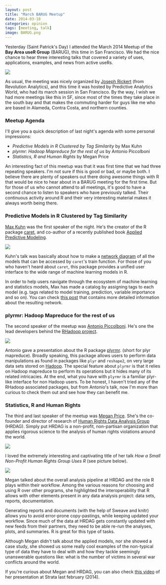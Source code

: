 ```yaml
---
layout: post
title: "March BARUG Meetup"
date: 2014-03-18
categories: opinion
tags: [meeting, talk]
image: BARUG.png
---
```


Yesterday (Saint Patrick's Day) I attended the March 2014 Meetup of the **Bay Area useR Group** (BARUG), 
this time in San Francisco. We had the nice chance to hear three interesting talks that 
covered a variety of uses, applications, examples, and news from active useRs.

<!--more-->

<img class="centered" src="{{ site.url }}/images/blog/BARUG.png" />

As usual, the meeting was nicely organized by [Joseph Rickert](http://www.linkedin.com/pub/joseph-rickert/0/a96/a45) 
(from Revolution Analytics), and this time it was hosted by Predictive Analytics World, 
who had its march session in San Francisco. By the way, I wish we had more meetings like 
this in SF, since most of the times they take place in the south bay and that makes the 
commuting harder for guys like me who are based in Alameda, Contra Costa, and northern counties.


### Meetup Agenda

I'll give you a quick description of last night's agenda with some personal impressions:

- *Predictive Models in R Clustered by Tag Similarity* by Max Kuhn
- *plyrmr: Hadoop Mapreduce for the rest of us* by Antonio Piccolboni
- *Statistics, R and Human Rights* by Megan Price

An interesting fact of this meetup was that it was first time that we had three repeating 
speakers. I'm not sure if this is good or bad, or maybe both. I believe there are plenty 
of speakers out there doing awesome things with R that would be nice to hear about in a BARUG 
meeting for the first time. But for those of us who cannot attend to all meetings, it's good 
to have a second chance to listen to speakers who have previously talked. Their continuous 
activity around R and their very interesting material makes it always worth being there.


### Predictive Models in R Clustered by Tag Similarity

[Max Kuhn](http://www.linkedin.com/pub/max-kuhn/10/a91/864) was the first speaker of the 
night. He's the creator of the R package [caret](http://caret.r-forge.r-project.org/), 
and co-author of a recently published book [Applied Predictive Modeling](http://appliedpredictivemodeling.com/).

<img class="centered" src="{{ site.url }}/images/blog/max_kuhn.jpg" />

Kuhn's talk was basically about how to make a [network diagram](http://caret.r-forge.r-project.org/similarity.html) 
of all the models that can be accessed by ```caret```'s train function. For those of you who 
haven't heard about ```caret```, this package provides a unified user interface to the wide 
range of machine learning models in R. 

In order to help users navigate through the ecosystem of machine learning and statistics 
models, Max has made a catalog by assigning tags to each model (e.g. tags related to 
model training, prediction, variable importance and so on). You can check 
[this post](http://blog.revolutionanalytics.com/2014/01/predictive-models-in-r-clustered-by-tag-similarity-1.html) 
that contains more detailed information about the resulting network.


### plyrmr: Hadoop Mapreduce for the rest of us

The second speaker of the meetup was [Antonio Piccolboni](http://piccolboni.info/). He's 
one the lead developers behind the [RHadoop project](https://github.com/RevolutionAnalytics/RHadoop/wiki).

<img class="centered" src="{{ site.url }}/images/blog/antonio_piccolboni.jpg" />

Antonio gave a presentation about the R package [plyrmr](https://github.com/RevolutionAnalytics/RHadoop/wiki/plyrmr). 
(short for plyr mapreduce). Broadly speaking, this package allows users to perform data 
manipulations as found in packages like ```plyr``` and ```reshape2```, on very large data sets stored 
on [Hadoop](http://en.wikipedia.org/wiki/Apache_Hadoop). The special feature about 
```plyrmr``` is that it relies on Hadoop mapreduce to 
perform its operations but it hides many of its related intricacies. At the end, what you 
have with ```plyrmr``` is a familiar plyr-like interface for non Hadoop users. To be 
honest, I haven't tried any of the RHadoop associated packages, but from Antonio's talk, 
now I'm more than curious to check them out and see how they can benefit me.


### Statistics, R and Human Rights

The third and last speaker of the meetup was [Megan Price](https://hrdag.org/meganprice/). 
She's the co-founder and director of research of [Human Rights Data Analysis Group](https://hrdag.org/) (HRDAG). 
Simply put HRDAG is a non-profit, non-partisan organization that applies rigorous science 
to the analysis of human rights violations around the world.

<img class="centered" src="{{ site.url }}/images/blog/megan_price.jpg" />

I loved the extremely interesting and captivating title of her talk 
*How a Small Non-Profit Human Rights Group Uses R* (see picture below). 

<img class="centered" src="{{ site.url }}/images/blog/hrdag_slide.jpg" />

Megan talked about the overall analysis pipeline at HRDAG and the role R plays within 
their workflow. Among the various reasons for choosing and using R over other programs, 
she highlighted the interoperability that R allows with other elements present in any data analysis 
project: data sets, reports, documentation. 

Generating reports and documents (with the help of Sweave and knitr) allows you to avoid 
error-prone copy-pastings, while keeping updated your workflow. Since much of the data at 
HRDAG gets constantly updated with new feeds from their partners, they need to be able 
re-run the analyses, plots, and summaries. R is great for this type of tasks.

Although Megan didn't talk about the applied models, nor she showed a case study, 
she showed us some really cool examples of the non-typical type of data they have to deal 
with and how they tackle seemingly unanswerable questions like: what is the number of 
victims in several war conflicts around the world.

If you're curious about Megan and HRDAG, you can also check 
[this video](https://www.youtube.com/watch?v=Rtcj3uPg8U0&list=PL055Epbe6d5YX_cD2IDr4dK9Da0Vh6YgI&feature=share&index=14) 
of her presentation at Strata last february (2014).
